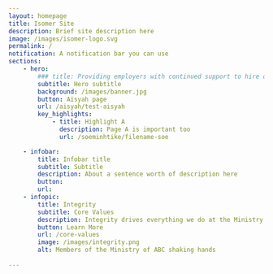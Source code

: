 ```yaml
---
layout: homepage
title: Isomer Site
description: Brief site description here
image: /images/isomer-logo.svg
permalink: /
notification: A notification bar you can use
sections:
    - hero:
        ### title: Providing employers with continued support to hire older Singaporean workers.
        subtitle: Hero subtitle
        background: /images/banner.jpg
        button: Aisyah page
        url: /aisyah/test-aisyah
        key_highlights:
            - title: Highlight A
              description: Page A is important too
              url: /soeminhtike/filename-soe

    - infobar:
        title: Infobar title
        subtitle: Subtitle
        description: About a sentence worth of description here
        button: 
        url:  
    - infopic:
        title: Integrity
        subtitle: Core Values
        description: Integrity drives everything we do at the Ministry of ABC
        button: Learn More
        url: /core-values
        image: /images/integrity.png
        alt: Members of the Ministry of ABC shaking hands
        
---
```

